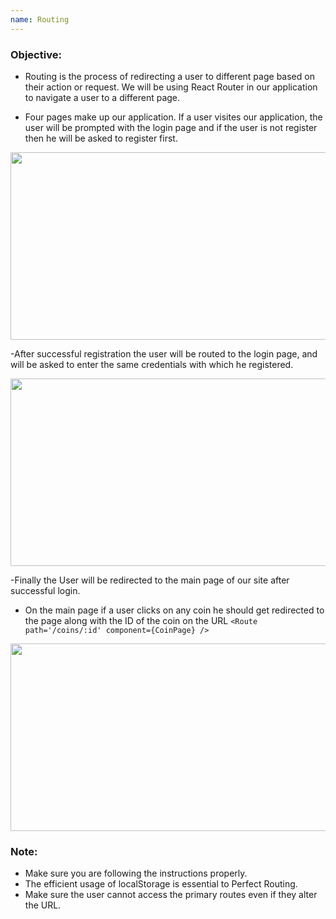 ```yaml
---
name: Routing 
---
```


### Objective:
- Routing is the process of redirecting a user to different page based on their action or request. We will be using React Router in our application to navigate a user to a different page.

- Four pages make up our application. If a user visites our application, the user will be prompted with the login page and if the user is not register then he will be asked to register first.

 <img src="https://res.cloudinary.com/dn83xtspp/image/upload/v1676264128/Screenshot_20230213_102312_odsnlh.png" height="300px" width="600px" />

-After successful registration the user will be routed to the login page, and will be asked to enter the same credentials with which he registered.

<img src="https://res.cloudinary.com/dn83xtspp/image/upload/v1676263348/Screenshot_20230213_101010_qfzqfd.png" height="300px" width="600px"/>
 
-Finally the User will be redirected to the main page of our site after successful login.
- On the main page if a user clicks on any coin he should get redirected to the page along with the ID of the coin on the URL
``<Route path='/coins/:id' component={CoinPage} />``

<img src="https://res.cloudinary.com/dn83xtspp/image/upload/v1676261601/Screenshot_20230213_094010_ik3zjt.png" height="300px" width="600px" />

### Note:
- Make sure you are following the instructions properly.
- The efficient usage of localStorage is essential to Perfect Routing.
- Make sure the user cannot access the primary routes even if they alter the URL.
